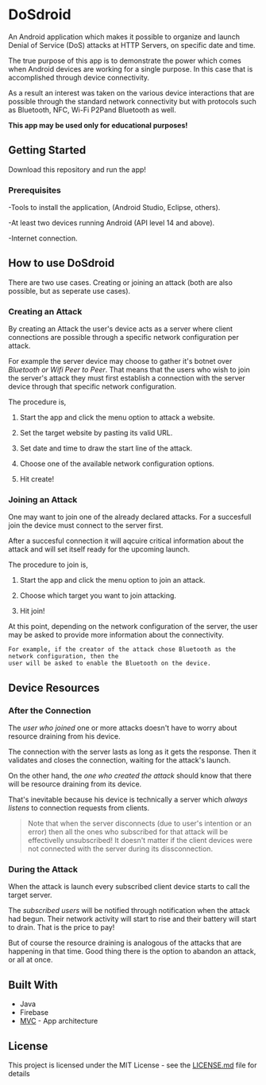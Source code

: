 # DoSdroid

An Android application which makes it possible to organize and launch Denial of Service (DoS) attacks at HTTP Servers,
on specific date and time. 

The true purpose of this app is to demonstrate the power which comes when Android devices are working for a single purpose. 
In this case that is accomplished through device connectivity. 

As a result an interest was taken on the various device interactions that are possible through the standard network connectivity
but with protocols such as Bluetooth, NFC, Wi-Fi P2Pand Bluetooth as well. 

**This app may be used only for educational purposes!** 

## Getting Started
Download this repository and run the app!

### Prerequisites

-Tools to install the application, (Android Studio, Eclipse, others).

-At least two devices running Android (API level 14 and above).

-Internet connection.

## How to use DoSdroid

There are two use cases. 
Creating or joining an attack (both are also possible, but as seperate use cases).

### Creating an Attack
By creating an Attack the user's device acts as a server where client connections are possible through
a specific network configuration per attack. 

For example the server device may choose to gather it's botnet over *Bluetooth or Wifi Peer to Peer*.
That means that the users who wish to join the server's attack they must first establish a connection with
the server device through that specific network configuration.

The procedure is,

1. Start the app and click the menu option to attack a website.

2. Set the target website by pasting its valid URL. 

3. Set date and time to draw the start line of the attack. 

4. Choose one of the available network configuration options. 

5. Hit create!

### Joining an Attack
One may want to join one of the already declared attacks. 
For a succesfull join the device must connect to the server first. 

After a succesful connection it will aqcuire critical information about the attack and will set itself
ready for the upcoming launch.

The procedure to join is,

1.  Start the app and click the menu option to join an attack.

2. Choose which target you want to join attacking.

3. Hit join!

At this point, depending on the network configuration of the server, the user may be asked
to provide more information about the connectivity.

```
For example, if the creator of the attack chose Bluetooth as the network configuration, then the
user will be asked to enable the Bluetooth on the device.
```

## Device Resources

### After the Connection
The *user who joined* one or more attacks doesn't have to worry about resource draining from his device.

The connection with the server lasts as long as it gets the response. Then it validates and closes the 
connection, waiting for the attack's launch.

On the other hand, the *one who created the attack* should know that there will be resource draining from
its device. 

That's inevitable because his device is technically a server which *always listens* 
to connection requests from clients.

> Note that when the server disconnects (due to user's intention or an error) then all the ones who subscribed for 
> that attack will be effectivelly unsubscribed! It doesn't matter if the client devices were not connected with the
> server during its dissconnection.

### During the Attack

When the attack is launch every subscribed client device starts to call the target server. 

The *subscribed users* will be notified through notification when the attack had begun. 
Their network activity will start to rise and their battery will start to drain. That is the price to pay!

But of course the resource draining is analogous of the attacks that are happening in that time.
Good thing there is the option to abandon an attack, or all at once.

## Built With

* Java
* Firebase
* [MVC](https://www.techyourchance.com/mvp-mvc-android-1/) - App architecture

## License

This project is licensed under the MIT License - see the [LICENSE.md](LICENSE.md) file for details
